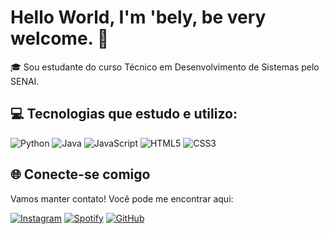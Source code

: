 # Hello World, I'm 'bely, be very welcome. 🐙

🎓 Sou estudante do curso Técnico em Desenvolvimento de Sistemas pelo SENAI.

## 💻 Tecnologias que estudo e utilizo:

![Python](https://img.shields.io/badge/python-3670A0?style=for-the-badge&logo=python&logoColor=ffdd54)
![Java](https://img.shields.io/badge/java-%23ED8B00.svg?style=for-the-badge&logo=openjdk&logoColor=white)
![JavaScript](https://img.shields.io/badge/javascript-%23323330.svg?style=for-the-badge&logo=javascript&logoColor=%23F7DF1E)
![HTML5](https://img.shields.io/badge/html5-%23E34F26.svg?style=for-the-badge&logo=html5&logoColor=white)
![CSS3](https://img.shields.io/badge/css3-%231572B6.svg?style=for-the-badge&logo=css3&logoColor=white)

## 🌐 Conecte-se comigo

Vamos manter contato! Você pode me encontrar aqui:

[![Instagram](https://img.shields.io/badge/Instagram-%23E4405F.svg?style=for-the-badge&logo=Instagram&logoColor=white)](https://instagram.com/isabely.lss)
[![Spotify](https://img.shields.io/badge/Spotify-1ED760?style=for-the-badge&logo=spotify&logoColor=white)](https://open.spotify.com/user/z8lz26ebrqqadgi5syqecy3b4?si=8cf9e2ba51aa480e)
[![GitHub](https://img.shields.io/badge/github-%23121011.svg?style=for-the-badge&logo=github&logoColor=white)](https://github.com/Isabelynot)


